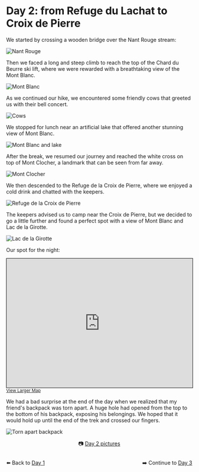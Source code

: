 # Day 2: from Refuge du Lachat to Croix de Pierre

We started by crossing a wooden bridge over the Nant Rouge stream:

![Nant Rouge](<photos/media/large/Day 2/20230903_093650.jpg>)

Then we faced a long and steep climb to reach the top of the Chard du Beurre ski lift, where we were rewarded with a breathtaking view of the Mont Blanc. 

![Mont Blanc](<photos/media/large/Day 2/20230903_110037.jpg>)

As we continued our hike, we encountered some friendly cows that greeted us with their bell concert. 

![Cows](<photos/media/large/Day 2/20230903_112913.jpg>)

We stopped for lunch near an artificial lake that offered another stunning view of Mont Blanc. 

![Mont Blanc and lake](<photos/media/large/Day 2/20230903_115616.jpg>)

After the break, we resumed our journey and reached the white cross on top of Mont Clocher, a landmark that can be seen from far away. 

![Mont Clocher](<photos/media/large/Day 2/20230903_143312.jpg>)

We then descended to the Refuge de la Croix de Pierre, where we enjoyed a cold drink and chatted with the keepers. 

![Refuge de la Croix de Pierre](<photos/media/large/Day 2/20230903_152929.jpg>)

The keepers advised us to camp near the Croix de Pierre, but we decided to go a little further and found a perfect spot with a view of Mont Blanc and Lac de la Girotte.

![Lac de la Girotte](<photos/media/large/Day 2/20230903_191109.jpg>)

Our spot for the night:

<iframe width="100%" height="350" src="https://www.openstreetmap.org/export/embed.html?bbox=6.587119102478028%2C45.7810526257139%2C6.658787727355958%2C45.80798244671757&amp;layer=tracestracktopo&amp;marker=45.79451916288983%2C6.622953414916992" style="border: 1px solid black"></iframe>
<small><a href="https://www.openstreetmap.org/?mlat=45.7945&amp;mlon=6.6230#map=15/45.7945/6.6230&amp;layers=P">View Larger Map</a></small>

We had a bad surprise at the end of the day when we realized that my friend's backpack was torn apart. A huge hole had opened from the top to the bottom of his backpack, exposing his belongings. We hoped that it would hold up until the end of the trek and crossed our fingers.

![Torn apart backpack](<photos/media/large/Day 2/20230903_184700.jpg>)

<div markdown="1" style="text-align: center;">

📷️ [Day 2 pictures](photos/Day-2.html)

</div>

<div markdown="1" style="float: left;">

⬅️ Back to [Day 1](day1.md)

</div>

<div markdown="1" style="float: right;">

➡️ Continue to [Day 3](day3.md)

</div>